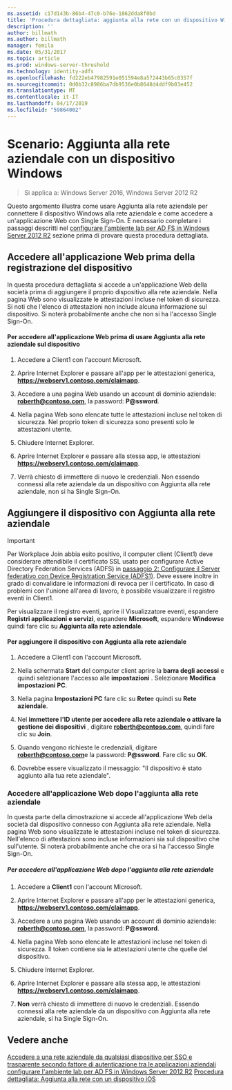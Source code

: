 ```yaml
---
ms.assetid: c17d143b-86b4-47c0-b76e-1862dda8f0bd
title: 'Procedura dettagliata: aggiunta alla rete con un dispositivo Windows'
description: ''
author: billmath
ms.author: billmath
manager: femila
ms.date: 05/31/2017
ms.topic: article
ms.prod: windows-server-threshold
ms.technology: identity-adfs
ms.openlocfilehash: fd222eb47982591e051594e8a572443b65c0357f
ms.sourcegitcommit: 0d0b32c8986ba7db9536e0b8648d4ddf9b03e452
ms.translationtype: MT
ms.contentlocale: it-IT
ms.lasthandoff: 04/17/2019
ms.locfileid: "59864002"
---
```

# <a name="walkthrough-workplace-join-with-a-windows-device"></a>Scenario: Aggiunta alla rete aziendale con un dispositivo Windows

>Si applica a: Windows Server 2016, Windows Server 2012 R2

Questo argomento illustra come usare Aggiunta alla rete aziendale per connettere il dispositivo Windows alla rete aziendale e come accedere a un'applicazione Web con Single Sign-On. È necessario completare i passaggi descritti nel [configurare l'ambiente lab per AD FS in Windows Server 2012 R2](../deployment/Set-up-the-lab-environment-for-AD-FS-in-Windows-Server-2012-R2.md) sezione prima di provare questa procedura dettagliata.

## <a name="access-the-web-application-before-device-registration"></a>Accedere all'applicazione Web prima della registrazione del dispositivo
In questa procedura dettagliata si accede a un'applicazione Web della società prima di aggiungere il proprio dispositivo alla rete aziendale. Nella pagina Web sono visualizzate le attestazioni incluse nel token di sicurezza. Si noti che l'elenco di attestazioni non include alcuna informazione sul dispositivo. Si noterà probabilmente anche che non si ha l'accesso Single Sign-On.

#### <a name="to-access-the-web-application-before-you-use-workplace-join-on-your-device"></a>Per accedere all'applicazione Web prima di usare Aggiunta alla rete aziendale sul dispositivo

1.  Accedere a Client1 con l'account Microsoft.

2.  Aprire Internet Explorer e passare all'app per le attestazioni generica, **https://webserv1.contoso.com/claimapp**.

3.  Accedere a una pagina Web usando un account di dominio aziendale: **roberth@contoso.com**, la password: **P@ssword**.

4.  Nella pagina Web sono elencate tutte le attestazioni incluse nel token di sicurezza. Nel proprio token di sicurezza sono presenti solo le attestazioni utente.

5.  Chiudere Internet Explorer.

6.  Aprire Internet Explorer e passare alla stessa app, le attestazioni **https://webserv1.contoso.com/claimapp**.

7.  Verrà chiesto di immettere di nuovo le credenziali. Non essendo connessi alla rete aziendale da un dispositivo con Aggiunta alla rete aziendale, non si ha Single Sign-On.

## <a name="join-your-device-with-workplace-join"></a>Aggiungere il dispositivo con Aggiunta alla rete aziendale

> [!IMPORTANT]
> Per Workplace Join abbia esito positivo, il computer client (Client1) deve considerare attendibile il certificato SSL usato per configurare Active Directory Federation Services (ADFS) in [passaggio 2: Configurare il Server federativo con Device Registration Service (ADFS1)](../deployment/Set-up-the-lab-environment-for-AD-FS-in-Windows-Server-2012-R2.md#BKMK_4). Deve essere inoltre in grado di convalidare le informazioni di revoca per il certificato. In caso di problemi con l'unione all'area di lavoro, è possibile visualizzare il registro eventi in Client1.
> 
> Per visualizzare il registro eventi, aprire il Visualizzatore eventi, espandere **Registri applicazioni e servizi**, espandere **Microsoft**, espandere **Windows**e quindi fare clic su **Aggiunta alla rete aziendale**.

#### <a name="to-join-your-device-with-workplace-join"></a>Per aggiungere il dispositivo con Aggiunta alla rete aziendale

1.  Accedere a Client1 con l'account Microsoft.

2.  Nella schermata **Start** del computer client aprire la **barra degli accessi** e quindi selezionare l'accesso alle **impostazioni** . Selezionare **Modifica impostazioni PC**.

3.  Nella pagina **Impostazioni PC** fare clic su **Rete**e quindi su **Rete aziendale**.

4.  Nel **immettere l'ID utente per accedere alla rete aziendale o attivare la gestione dei dispositivi** , digitare **roberth@contoso.com**, quindi fare clic su **Join**.

5.  Quando vengono richieste le credenziali, digitare **roberth@contoso.com**e la password: **P@ssword**. Fare clic su **OK**.

6.  Dovrebbe essere visualizzato il messaggio: "Il dispositivo è stato aggiunto alla tua rete aziendale".

### <a name="access-the-web-application-after-joining-the-workplace"></a>Accedere all'applicazione Web dopo l'aggiunta alla rete aziendale
In questa parte della dimostrazione si accede all'applicazione Web della società dal dispositivo connesso con Aggiunta alla rete aziendale. Nella pagina Web sono visualizzate le attestazioni incluse nel token di sicurezza. Nell'elenco di attestazioni sono incluse informazioni sia sul dispositivo che sull'utente. Si noterà probabilmente anche che ora si ha l'accesso Single Sign-On.

##### <a name="to-access-the-web-application-after-joining-the-workplace"></a>Per accedere all'applicazione Web dopo l'aggiunta alla rete aziendale

1.  Accedere a **Client1** con l'account Microsoft.

2.  Aprire Internet Explorer e passare all'app per le attestazioni generica, **https://webserv1.contoso.com/claimapp**.

3.  Accedere a una pagina Web usando un account di dominio aziendale: **roberth@contoso.com**, la password: **P@ssword**.

4.  Nella pagina Web sono elencate le attestazioni incluse nel token di sicurezza. Il token contiene sia le attestazioni utente che quelle del dispositivo.

5.  Chiudere Internet Explorer.

6.  Aprire Internet Explorer e passare alla stessa app, le attestazioni **https://webserv1.contoso.com/claimapp**.

7.  **Non** verrà chiesto di immettere di nuovo le credenziali. Essendo connessi alla rete aziendale da un dispositivo con Aggiunta alla rete aziendale, si ha Single Sign-On.

## <a name="see-also"></a>Vedere anche
[Accedere a una rete aziendale da qualsiasi dispositivo per SSO e trasparente secondo fattore di autenticazione tra le applicazioni aziendali](Join-to-Workplace-from-Any-Device-for-SSO-and-Seamless-Second-Factor-Authentication-Across-Company-Applications.md)
[configurare l'ambiente lab per AD FS in Windows Server 2012 R2](../deployment/Set-up-the-lab-environment-for-AD-FS-in-Windows-Server-2012-R2.md) 
 [ Procedura dettagliata: Aggiunta alla rete con un dispositivo iOS](Walkthrough--Workplace-Join-with-an-iOS-Device.md)



